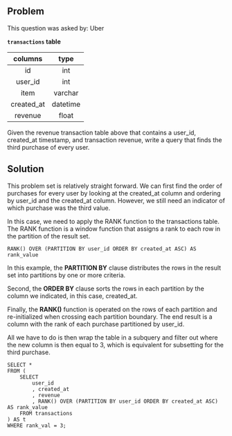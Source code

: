## Problem
This question was asked by: Uber

**`transactions` table**

|   columns  |   type   |
|:----------:|:--------:|
|     id     |    int   |
|   user_id  |    int   |
|    item    |  varchar |
| created_at | datetime |
|   revenue  |   float  |

Given the revenue transaction table above that contains a user_id, created_at timestamp, and transaction revenue, write a query that finds the third purchase of every user.

## Solution
This problem set is relatively straight forward. We can first find the order of purchases for every user by looking at the created_at column and ordering by user_id and the created_at column. However, we still need an indicator of which purchase was the third value.

In this case, we need to apply the RANK function to the transactions table. The RANK function is a window function that assigns a rank to each row in the partition of the result set.

`RANK() OVER (PARTITION BY user_id ORDER BY created_at ASC) AS rank_value`

In this example, the **PARTITION BY** clause distributes the rows in the result set into partitions by one or more criteria.

Second, the **ORDER BY** clause sorts the rows in each partition by the column we indicated, in this case, created_at.

Finally, the **RANK()** function is operated on the rows of each partition and re-initialized when crossing each partition boundary. The end result is a column with the rank of each purchase partitioned by user_id.

All we have to do is then wrap the table in a subquery and filter out where the new column is then equal to 3, which is equivalent for subsetting for the third purchase.

```
SELECT *
FROM (
    SELECT
        user_id
        , created_at
        , revenue
        , RANK() OVER (PARTITION BY user_id ORDER BY created_at ASC) AS rank_value
    FROM transactions
) AS t
WHERE rank_val = 3;
```
